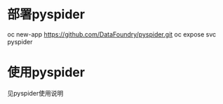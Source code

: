 #   部署pyspider
oc new-app https://github.com/DataFoundry/pyspider.git
oc expose svc pyspider

#  使用pyspider
见pyspider使用说明
